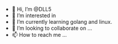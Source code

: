 - 👋 Hi, I’m @DLL5
- 👀 I’m interested in 
- 🌱 I’m currently learning golang and linux.
- 💞️ I’m looking to collaborate on ...
- 📫 How to reach me ...

<!---
DLL5/DLL5 is a ✨ special ✨ repository because its `README.md` (this file) appears on your GitHub profile.
You can click the Preview link to take a look at your changes.
--->
